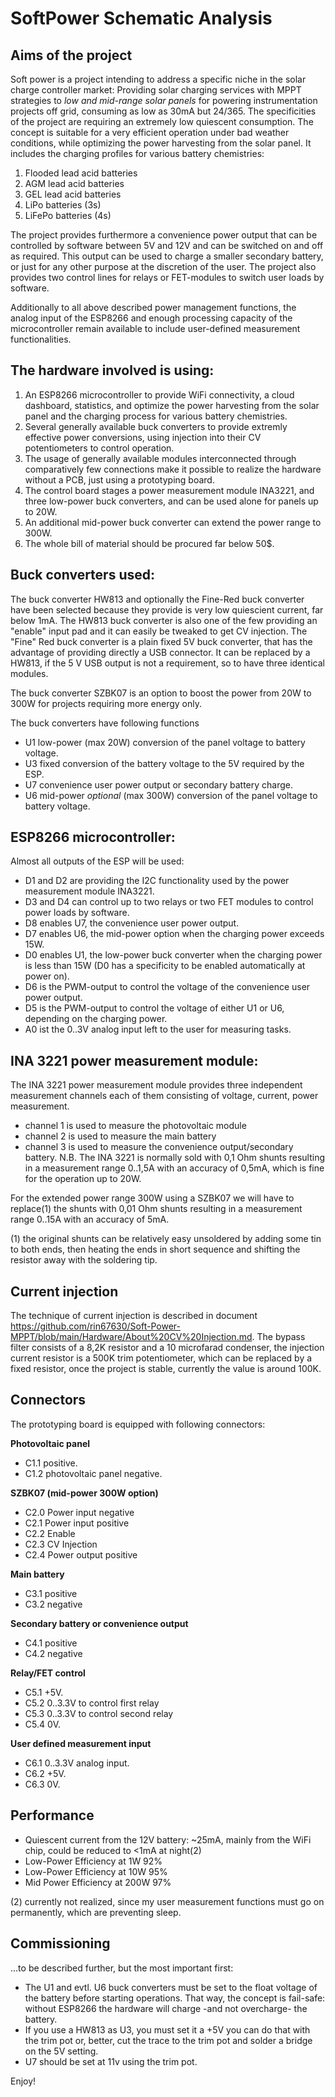 # SoftPower Schematic Analysis

## Aims of the project
Soft power is a project intending to address a specific niche in the solar charge controller market: 
Providing solar charging services with MPPT strategies to _low and mid-range solar panels_ for powering instrumentation projects off grid, consuming as low as 30mA but 24/365.
The specificities of the project are requiring an extremely low quiescent consumption.
The concept is suitable for a very efficient operation under bad weather conditions, while optimizing the power harvesting from the solar panel.
It includes the charging profiles for various battery chemistries:
1. Flooded lead acid batteries
2. AGM lead acid batteries
3. GEL lead acid batteries
4. LiPo batteries (3s)
5. LiFePo batteries (4s)

The project provides furthermore a convenience power output that can be controlled by software between 5V and 12V and can be switched on and off as required.
This output can be used to charge a smaller secondary battery, or just for any other purpose at the discretion of the user.
The project also provides two control lines for relays or FET-modules to switch user loads by software.

Additionally to all above described power management functions, the analog input of the ESP8266 and enough processing capacity of the microcontroller 
remain available to include user-defined measurement functionalities.

## The hardware involved is using:
1. An ESP8266 microcontroller to provide WiFi connectivity, a cloud dashboard, statistics, and optimize the power harvesting from the solar panel and the charging process for 
   various battery chemistries.
2. Several generally available buck converters to provide extremly effective power conversions, using injection into their CV potentiometers to control operation.
3. The usage of generally available modules interconnected through comparatively few connections make it possible to realize the hardware without a PCB, 
   just using a prototyping board.
4. The control board stages a power measurement module INA3221, and three low-power buck converters, and can be used alone for panels up to 20W. 
5. An additional mid-power buck converter can extend the power range to 300W.
6. The whole bill of material should be procured far below 50$.

## Buck converters used:
The buck converter HW813 and optionally the Fine-Red buck converter have been selected because they provide is very low quiescient current, far below 1mA.
The HW813 buck converter is also one of the few providing an "enable" input pad and it can easily be tweaked to get CV injection.
The "Fine" Red buck converter is a plain fixed 5V buck converter, that has the advantage of providing directly a USB connector. 
It can be replaced by a HW813, if the 5 V USB output is not a requirement, so to have three identical modules.

The buck converter SZBK07 is an option to boost the power from 20W to 300W for projects requiring more energy only. 

The buck converters have following functions
- U1 low-power (max 20W) conversion of the panel voltage to battery voltage.
- U3 fixed conversion of the battery voltage to the 5V required by the ESP.
- U7 convenience user power output or secondary battery charge. 
- U6 mid-power _optional_ (max 300W) conversion of the panel voltage to battery voltage.

## ESP8266 microcontroller:
Almost all outputs of the ESP will be used:
- D1 and D2 are providing the I2C functionality used by the power measurement module INA3221.
- D3 and D4 can control up to two relays or two FET modules to control power loads by software.
- D8 enables U7, the convenience user power output.
- D7 enables U6, the mid-power option when the charging power exceeds 15W.
- D0 enables U1, the low-power buck converter when the charging power is less than 15W (D0 has a specificity to be enabled automatically at power on).
- D6 is the PWM-output to control the voltage of the convenience user power output.
- D5 is the PWM-output to control the voltage of either U1 or U6, depending on the charging power.
- A0 ist the 0..3V analog input left  to the user for measuring tasks.

## INA 3221 power measurement module:
The INA 3221 power measurement module provides three independent measurement channels each of them consisting of voltage, current, power measurement.
- channel 1 is used to measure the photovoltaic module
- channel 2 is used to measure the main battery
- channel 3 is used to measure the convenience output/secondary battery.
N.B. The INA 3221 is normally sold with 0,1 Ohm shunts resulting in a measurement range 0..1,5A with an accuracy of 0,5mA, which is fine for the operation up to 20W. 

For the extended power range 300W using a SZBK07 we will have to replace(1) the shunts with 0,01 Ohm shunts resulting in a measurement range 0..15A with an accuracy of 5mA.

(1) the original shunts can be relatively easy unsoldered by adding some tin to both ends, then heating the ends in short sequence and shifting the resistor away 
with the soldering tip.

## Current injection
The technique of current injection is described in document 
https://github.com/rin67630/Soft-Power-MPPT/blob/main/Hardware/About%20CV%20Injection.md.
The bypass filter consists of a 8,2K resistor and a 10 microfarad condenser, the injection current resistor is a 500K trim potentiometer, 
which can be replaced by a fixed resistor, once the project is stable, currently the value is around 100K.

## Connectors
The prototyping board is equipped with following connectors:

**Photovoltaic panel** 
- C1.1 positive.
- C1.2 photovoltaic panel negative.

**SZBK07 (mid-power 300W option)**
- C2.0 Power input negative
- C2.1 Power input positive
- C2.2 Enable
- C2.3 CV Injection
- C2.4 Power output positive

**Main battery**
- C3.1 positive
- C3.2 negative

**Secondary battery or convenience output**
- C4.1 positive
- C4.2 negative

**Relay/FET control**
- C5.1 +5V.
- C5.2 0..3.3V to control first relay
- C5.3 0..3.3V to control second relay
- C5.4 0V.

**User defined measurement input**
- C6.1 0..3.3V analog input.
- C6.2 +5V.
- C6.3 0V.

## Performance
- Quiescent current from the 12V battery: ~25mA, mainly from the WiFi chip, could be reduced to <1mA at night(2)
- Low-Power Efficiency at 1W 92%
- Low-Power Efficiency at 10W 95%
- Mid Power Efficiency at 200W 97%

(2) currently not realized, since my user measurement functions must go on permanently, which are preventing sleep.

## Commissioning
...to be described further, but the most important first:
- The U1 and evtl. U6 buck converters must be set to the float voltage of the battery before starting operations. 
  That way, the concept is fail-safe: without ESP8266 the hardware will charge -and not overcharge- the battery.
- If you use a HW813 as U3, you must set it a +5V you can do that with the trim pot or, better, cut the trace to the trim pot and solder a bridge on the 5V setting.
- U7 should be set at 11v using the trim pot.

Enjoy!





